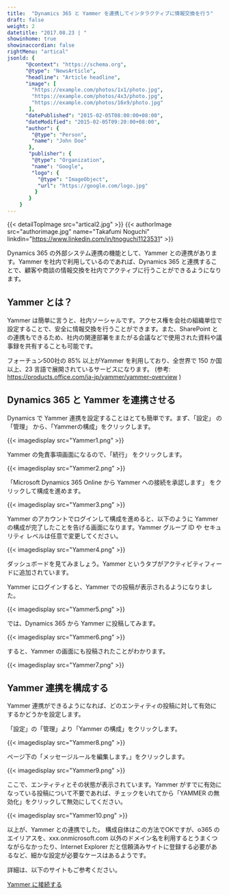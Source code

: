 ```yaml
---
title:  "Dynamics 365 と Yammer を連携してインタラクティブに情報交換を行う"
draft: false
weight: 2
datetitle: "2017.08.23 | "
showinhome: true
showinaccordian: false
rightMenu: "artical"
jsonld: {
      "@context": "https://schema.org",
      "@type": "NewsArticle",
      "headline": "Article headline",
      "image": [
        "https://example.com/photos/1x1/photo.jpg",
        "https://example.com/photos/4x3/photo.jpg",
        "https://example.com/photos/16x9/photo.jpg"
       ],
      "datePublished": "2015-02-05T08:00:00+08:00",
      "dateModified": "2015-02-05T09:20:00+08:00",
      "author": {
        "@type": "Person",
        "name": "John Doe"
       },
       "publisher": {
        "@type": "Organization",
        "name": "Google",
        "logo": {
          "@type": "ImageObject",
          "url": "https://google.com/logo.jpg"
         }
       }
    }
---
```

{{< detailTopImage src="artical2.jpg" >}}
{{< authorImage src="authorimage.jpg" name="Takafumi Noguchi" linkdin="https://www.linkedin.com/in/tnoguchi1123531" >}}
<!-- Intro  -->
Dynamics 365 の外部システム連携の機能として、Yammer との連携があります。Yammer を社内で利用しているのであれば、Dynamics 365 と連携することで、顧客や商談の情報交換を社内でアクティブに行うことができるようになります。


## Yammer とは？
Yammer は簡単に言うと、社内ソーシャルです。アクセス権を会社の組織単位で設定することで、安全に情報交換を行うことができます。また、SharePoint との連携もできるため、社内の関連部署をまたがる会議などで使用された資料や議事録を共有することも可能です。

フォーチュン500社の 85% 以上がYammer を利用しており、全世界で 150 か国以上、23 言語で展開されているサービスになります。 (参考: https://products.office.com/ja-jp/yammer/yammer-overview )

## Dynamics 365 と Yammer を連携させる
Dynamics で Yammer 連携を設定することはとても簡単です。まず、「設定」 の 「管理」 から、「Yammerの構成」をクリックします。
<!-- Image= Yammer1.png -->
{{< imagedisplay src="Yammer1.png" >}}


Yammer の免責事項画面になるので、「続行」 をクリックします。
<!-- Image= Yammer2.png -->
{{< imagedisplay src="Yammer2.png" >}}


「Microsoft Dynamics 365 Online から Yammer への接続を承認します」 をクリックして構成を進めます。
<!-- Image= Yammer3.png -->
{{< imagedisplay src="Yammer3.png" >}}


Yammer のアカウントでログインして構成を進めると、以下のように Yammer の構成が完了したことを告げる画面になります。Yammer グループ ID や セキュリティ レベルは任意で変更してください。
<!-- Image= Yammer4.png -->
{{< imagedisplay src="Yammer4.png" >}}


ダッシュボードを見てみましょう。Yammer というタブがアクティビティフィードに追加されています。

Yammer にログインすると、Yammer での投稿が表示されるようになりました。
<!-- Image= Yammer5.png -->
{{< imagedisplay src="Yammer5.png" >}}


では、Dynamics 365 から Yammer に投稿してみます。
<!-- Image= Yammer6.png -->
{{< imagedisplay src="Yammer6.png" >}}


すると、Yammer の画面にも投稿されたことがわかります。
<!-- Image= Yammer7.png -->
{{< imagedisplay src="Yammer7.png" >}}


## Yammer 連携を構成する
Yammer 連携ができるようになれば、どのエンティティの投稿に対して有効にするかどうかを設定します。

「設定」の「管理」より「Yammer の構成」をクリックします。
<!-- Image= Yammer8.png -->
{{< imagedisplay src="Yammer8.png" >}}


ページ下の「メッセージルールを編集します。」をクリックします。
<!-- Image= Yammer9.png -->
{{< imagedisplay src="Yammer9.png" >}}


ここで、エンティティとその状態が表示されています。Yammer がすでに有効になっている投稿について不要であれば、チェックをいれてから「YAMMER の無効化」をクリックして無効にしてください。
<!-- Image= Yammer10.png -->
{{< imagedisplay src="Yammer10.png" >}}


以上が、Yammer との連携でした。
構成自体はこの方法でOKですが、o365 のエイリアスを、xxx.onmicrosoft.com 以外のドメイン名を利用するとうまくつながらなかったり、Internet Explorer だと信頼済みサイトに登録する必要があるなど、細かな設定が必要なケースはあるようです。

詳細は、以下のサイトもご参考ください。

[Yammer に接続する](https://docs.microsoft.com/ja-jp/power-platform/admin/connect-yammer)    
&nbsp;